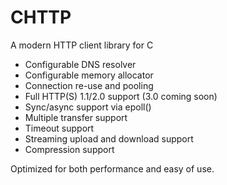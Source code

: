 # CHTTP

A modern HTTP client library for C

* Configurable DNS resolver
* Configurable memory allocator
* Connection re-use and pooling
* Full HTTP(S) 1.1/2.0 support (3.0 coming soon)
* Sync/async support via epoll()
* Multiple transfer support
* Timeout support
* Streaming upload and download support
* Compression support

Optimized for both performance and easy of use.
